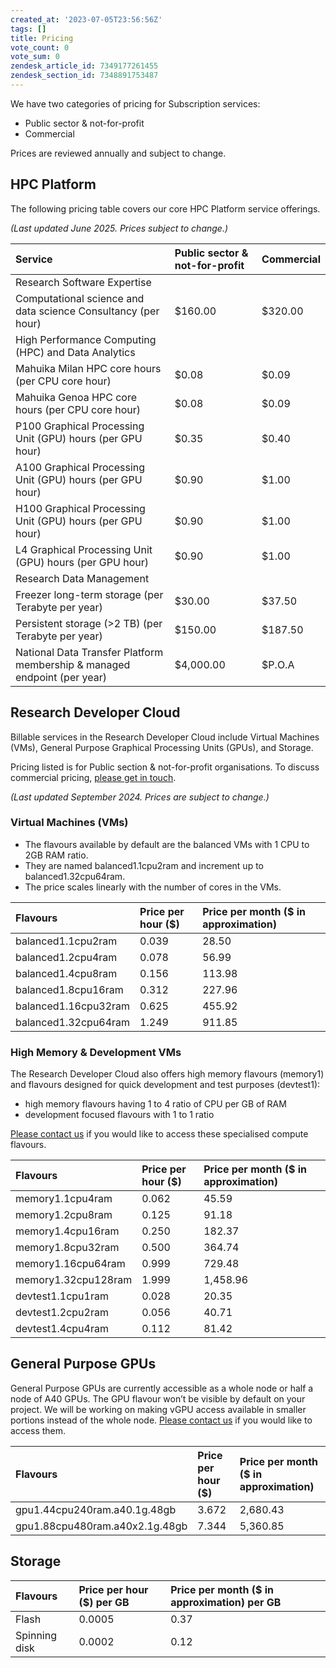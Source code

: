 ```yaml
---
created_at: '2023-07-05T23:56:56Z'
tags: []
title: Pricing
vote_count: 0
vote_sum: 0
zendesk_article_id: 7349177261455
zendesk_section_id: 7348891753487
---
```


We have two categories of pricing for Subscription services:

- Public sector & not-for-profit
- Commercial

Prices are reviewed annually and subject to change.

## HPC Platform

The following pricing table covers our core HPC Platform service offerings.

*(Last updated June 2025. Prices subject to change.)*

| Service      | Public sector & not-for-profit | Commercial     |
| :---        |    :---   |          :--- |
| Research Software Expertise      |        |    |
| Computational science and data science Consultancy (per hour)   | $160.00        | $320.00      |
| High Performance Computing (HPC) and Data Analytics   |         |       |
| Mahuika Milan HPC core hours (per CPU core hour)   | $0.08        | $0.09      |
| Mahuika Genoa HPC core hours (per CPU core hour)   | $0.08        | $0.09      |
| P100 Graphical Processing Unit (GPU) hours (per GPU hour)   | $0.35        | $0.40      |
| A100 Graphical Processing Unit (GPU) hours (per GPU hour)   | $0.90        | $1.00      |
| H100 Graphical Processing Unit (GPU) hours (per GPU hour)   | $0.90        | $1.00      |
| L4 Graphical Processing Unit (GPU) hours (per GPU hour)   | $0.90        | $1.00      |
| Research Data Management      |        |    |
| Freezer long-term storage (per Terabyte per year)   | $30.00        | $37.50      |
| Persistent storage (>2 TB) (per Terabyte per year)   | $150.00        | $187.50      |
| National Data Transfer Platform membership & managed endpoint (per year)   | $4,000.00        | $P.O.A      |


## Research Developer Cloud

Billable services in the Research Developer Cloud include Virtual Machines (VMs), General Purpose Graphical Processing Units (GPUs), and Storage.

Pricing listed is for Public section & not-for-profit organisations. To discuss commercial pricing, [please get in touch](mailto:support@nesi.org.nz).


*(Last updated September 2024. Prices are subject to change.)*

### Virtual Machines (VMs)

- The flavours available by default are the balanced VMs with 1 CPU to 2GB RAM ratio.
- They are named balanced1.1cpu2ram and increment up to balanced1.32cpu64ram.
- The price scales linearly with the number of cores in the VMs.

| Flavours      | Price per hour ($) | Price per month ($ in approximation)     |
| :---        |    :---   |          :--- |
| balanced1.1cpu2ram   | 0.039        | 28.50      |
| balanced1.2cpu4ram   | 0.078        | 56.99      |
| balanced1.4cpu8ram   | 0.156        | 113.98      |
| balanced1.8cpu16ram   | 0.312        | 227.96      |
| balanced1.16cpu32ram   | 0.625        | 455.92      |
| balanced1.32cpu64ram   | 1.249        | 911.85      |

### High Memory & Development VMs

The Research Developer Cloud also offers high memory flavours (memory1) and flavours designed for quick development and test purposes (devtest1): 

- high memory flavours having 1 to 4 ratio of CPU per GB of RAM
- development focused flavours with 1 to 1 ratio

[Please contact us](mailto:support@nesi.org.nz) if you would like to access these specialised compute flavours.

| Flavours      | Price per hour ($) | Price per month ($ in approximation)     |
| :---        |    :---   |          :--- |
| memory1.1cpu4ram   | 0.062        | 45.59      |
| memory1.2cpu8ram   | 0.125        | 91.18      |
| memory1.4cpu16ram   | 0.250        | 182.37      |
| memory1.8cpu32ram   | 0.500        | 364.74      |
| memory1.16cpu64ram   | 0.999        | 729.48      |
| memory1.32cpu128ram   | 1.999        | 1,458.96      |
| devtest1.1cpu1ram   | 0.028        | 20.35      |
| devtest1.2cpu2ram   | 0.056        | 40.71      |
| devtest1.4cpu4ram   | 0.112        | 81.42      |

## General Purpose GPUs
General Purpose GPUs are currently accessible as a whole node or half a node of A40 GPUs. The GPU flavour won’t be visible by default on your project. We will be working on making vGPU access available in smaller portions instead of the whole node. [Please contact us](mailto:support@nesi.org.nz) if you would like to access them.

| Flavours      | Price per hour ($) | Price per month ($ in approximation)     |
| :---        |    :---   |          :--- |
| gpu1.44cpu240ram.a40.1g.48gb   | 3.672        | 2,680.43      |
| gpu1.88cpu480ram.a40x2.1g.48gb   | 7.344        | 5,360.85      |

## Storage

| Flavours      | Price per hour ($) per GB | Price per month ($ in approximation) per GB     |
| :---        |    :---   |          :--- |
| Flash   | 0.0005        | 0.37      |
| Spinning disk   | 0.0002        | 0.12      |






